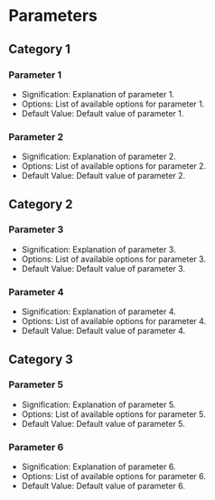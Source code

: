 # Parameters

## Category 1

### Parameter 1

- Signification: Explanation of parameter 1.
- Options: List of available options for parameter 1.
- Default Value: Default value of parameter 1.

### Parameter 2

- Signification: Explanation of parameter 2.
- Options: List of available options for parameter 2.
- Default Value: Default value of parameter 2.

## Category 2

### Parameter 3

- Signification: Explanation of parameter 3.
- Options: List of available options for parameter 3.
- Default Value: Default value of parameter 3.

### Parameter 4

- Signification: Explanation of parameter 4.
- Options: List of available options for parameter 4.
- Default Value: Default value of parameter 4.

## Category 3

### Parameter 5

- Signification: Explanation of parameter 5.
- Options: List of available options for parameter 5.
- Default Value: Default value of parameter 5.

### Parameter 6

- Signification: Explanation of parameter 6.
- Options: List of available options for parameter 6.
- Default Value: Default value of parameter 6.
